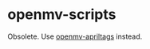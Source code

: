 # openmv-scripts
 
Obsolete. Use [openmv-apriltags](https://github.com/WPIRoboticsEngineering/openmv-apriltags) instead.